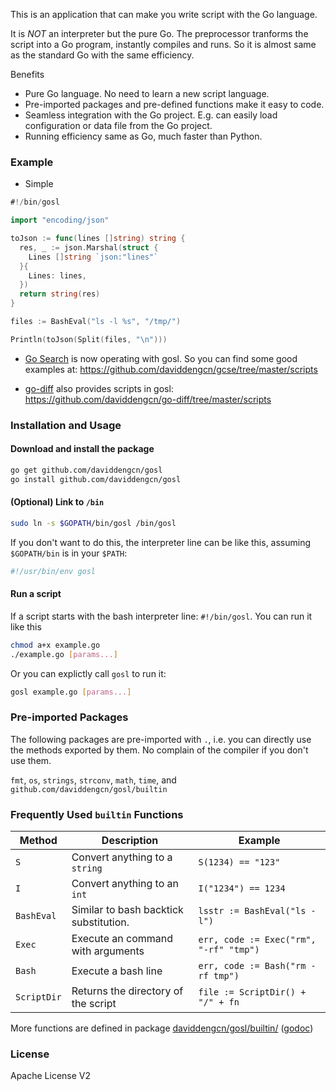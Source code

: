 

This is an application that can make you write script with the Go language.

It is *NOT* an interpreter but the pure Go. The preprocessor tranforms the script into a Go program, instantly compiles and runs. So it is almost same as the standard Go with the same efficiency.

Benefits

- Pure Go language. No need to learn a new script language.
- Pre-imported packages and pre-defined functions make it easy to code.
- Seamless integration with the Go project. E.g. can easily load configuration or data file from the Go project.
- Running efficiency same as Go, much faster than Python.

### Example

* Simple

```go
#!/bin/gosl

import "encoding/json"

toJson := func(lines []string) string {
  res, _ := json.Marshal(struct {
    Lines []string `json:"lines"`
  }{
    Lines: lines,
  })
  return string(res)
}

files := BashEval("ls -l %s", "/tmp/")

Println(toJson(Split(files, "\n")))   
```

* [Go Search](http://go-search.org/) is now operating with gosl. So you can find some good examples at: https://github.com/daviddengcn/gcse/tree/master/scripts

* [go-diff](http://github.com/daviddengcn/go-diff) also provides scripts in gosl: https://github.com/daviddengcn/go-diff/tree/master/scripts

### Installation and Usage

#### Download and install the package

```bash
go get github.com/daviddengcn/gosl
go install github.com/daviddengcn/gosl
```

#### (Optional) Link to `/bin`

```bash
sudo ln -s $GOPATH/bin/gosl /bin/gosl
```

If you don't want to do this, the interpreter line can be like this, assuming `$GOPATH/bin` is in your `$PATH`:

```bash
#!/usr/bin/env gosl
```

#### Run a script

If a script starts with the bash interpreter line: `#!/bin/gosl`. You can run it like this

```bash
chmod a+x example.go
./example.go [params...]
```

Or you can explictly call `gosl` to run it:

```bash
gosl example.go [params...]
```

### Pre-imported Packages

The following packages are pre-imported with `.`, i.e. you can directly use the methods exported by them. No complain of the compiler if you don't use them.

`fmt`, `os`, `strings`, `strconv`, `math`, `time`, and `github.com/daviddengcn/gosl/builtin`

### Frequently Used `builtin` Functions

Method | Description | Example
--------|------------|-----------------------
`S`     | Convert anything to a `string` | `S(1234) == "123"`
`I`     | Convert anything to an `int`   | `I("1234") == 1234`
`BashEval` | Similar to bash backtick substitution. | `lsstr := BashEval("ls -l")`
`Exec`  | Execute an command with arguments  | `err, code := Exec("rm", "-rf" "tmp")`
`Bash`  | Execute a bash line           | `err, code := Bash("rm -rf tmp")`
`ScriptDir` | Returns the directory of the script | `file := ScriptDir() + "/" + fn`

More functions are defined in package [daviddengcn/gosl/builtin/](https://github.com/daviddengcn/gosl/tree/master/builtin) ([godoc](http://godoc.org/github.com/daviddengcn/gosl/builtin))

### License

Apache License V2
